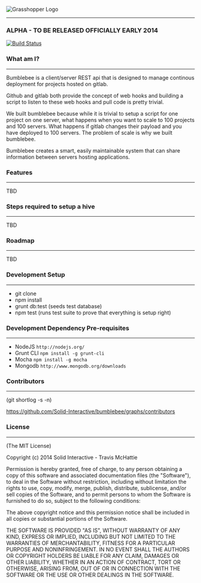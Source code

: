 ![Grasshopper Logo](https://s3.amazonaws.com/SolidInteractive/images/bumblebee/bumblebee-hdr.png)

---------------------------------------------------------------

### ALPHA - TO BE RELEASED OFFICIALLY EARLY 2014

[![Build Status](https://travis-ci.org/Solid-Interactive/bumblebee.png?branch=master)](https://travis-ci.org/Solid-Interactive/bumblebee)

### What am I?

------------------------------------------------------------------

Bumblebee is a client/server REST api that is designed to manage continous deployment for projects hosted on gitlab.

Github and gitlab both provide the concept of web hooks and building a script to listen to these web hooks and pull code is pretty trivial.

We built bumblebee because while it is trivial to setup a script for one project on one server, what happens when you want to scale to 100 projects and 100 servers. What happens if gitlab changes their payload and you have deployed to 100 servers. The problem of scale is why we built bumblebee.

Bumblebee creates a smart, easily maintainable system that can share information between servers hosting applications.


### Features

------------------------------------------------------------------

TBD


### Steps required to setup a hive

------------------------------------------------------------------

TBD


### Roadmap

------------------------------------------------------------------

TBD


### Development Setup

------------------------------------------------------------------

* git clone <repo>
* npm install
* grunt db:test (seeds test database)
* npm test (runs test suite to prove that everything is setup right)


### Development Dependency Pre-requisites

------------------------------------------------------------------

* NodeJS `http://nodejs.org/`
* Grunt CLI `npm install -g grunt-cli`
* Mocha `npm install -g mocha`
* Mongodb `http://www.mongodb.org/downloads`


### Contributors

------------------------------------------------------------------

(git shortlog -s -n)

https://github.com/Solid-Interactive/bumblebee/graphs/contributors


### License

------------------------------------------------------------------

(The MIT License)

Copyright (c) 2014 Solid Interactive - Travis McHattie

Permission is hereby granted, free of charge, to any person obtaining a copy of this software and associated documentation files (the "Software"), to deal in the Software without restriction, including without limitation the rights to use, copy, modify, merge, publish, distribute, sublicense, and/or sell copies of the Software, and to permit persons to whom the Software is furnished to do so, subject to the following conditions:

The above copyright notice and this permission notice shall be included in all copies or substantial portions of the Software.

THE SOFTWARE IS PROVIDED "AS IS", WITHOUT WARRANTY OF ANY KIND, EXPRESS OR IMPLIED, INCLUDING BUT NOT LIMITED TO THE WARRANTIES OF MERCHANTABILITY, FITNESS FOR A PARTICULAR PURPOSE AND NONINFRINGEMENT. IN NO EVENT SHALL THE AUTHORS OR COPYRIGHT HOLDERS BE LIABLE FOR ANY CLAIM, DAMAGES OR OTHER LIABILITY, WHETHER IN AN ACTION OF CONTRACT, TORT OR OTHERWISE, ARISING FROM, OUT OF OR IN CONNECTION WITH THE SOFTWARE OR THE USE OR OTHER DEALINGS IN THE SOFTWARE.
